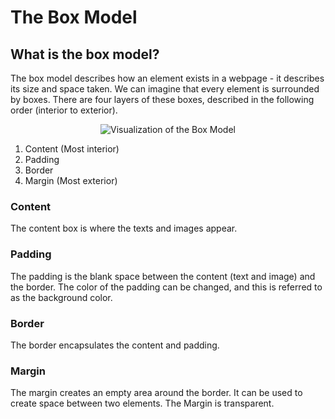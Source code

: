 # The Box Model

## What is the box model? 
The box model describes how an element exists in a webpage - it describes its size and space taken. We can imagine that every element is surrounded by boxes.
There are four layers of these boxes, described in the following order (interior to exterior). 

<p align="center">
  <img src="https://upload.wikimedia.org/wikipedia/commons/7/7a/Boxmodell-detail.png" alt="Visualization of the Box Model">
</p>

1. Content (Most interior) 
2. Padding
3. Border
4. Margin (Most exterior)

### Content
The content box is where the texts and images appear. 
### Padding
The padding is the blank space between the content (text and image) and the border. The color of the padding can be changed, and this is referred to as the background color.
### Border
The border encapsulates the content and padding. 
### Margin
The margin creates an empty area around the border. It can be used to create space between two elements. The Margin is transparent. 


